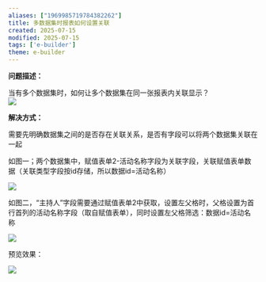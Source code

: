```yaml
---
aliases: ["1969985719784382262"]
title: 多数据集时报表如何设置关联
created: 2025-07-15
modified: 2025-07-15
tags: ['e-builder']
theme: e-builder
---
```


**问题描述：**

当有多个数据集时，如何让多个数据集在同一张报表内关联显示？  
![](8fbbe9d4ec371c00d173c82a7a225671.jpg)

**解决方式：**

需要先明确数据集之间的是否存在关联关系，是否有字段可以将两个数据集关联在一起

如图一；两个数据集中，赋值表单2-活动名称字段为关联字段，关联赋值表单数据（关联类型字段按id存储，所以数据id=活动名称）

![](e91b54dd1857204e46653249d19a44df.jpg)

如图二，“主持人”字段需要通过赋值表单2中获取，设置左父格时，父格设置为首行首列的活动名称字段（取自赋值表单），同时设置左父格筛选：数据id=活动名称

![](d1d3fd7e5edb1fbd59f023dbb29d8c88.jpg)

预览效果：

![](05ab93fdac55c350be5d3c4c2f1b2b22.jpg)